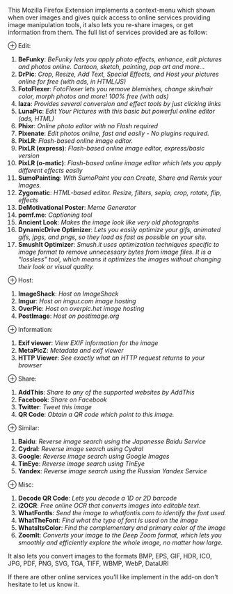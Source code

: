 This Mozilla Firefox Extension implements a context-menu which shown when over images and gives quick access to online services providing image manipulation tools, it also lets you re-share images, or get information from them. The full list of services provided are as follow:

&oplus; Edit:<ol>
<li><b>BeFunky</b>: <em>BeFunky lets you apply photo effects, enhance, edit pictures and photos online. Cartoon, sketch, painting, pop art and more...</em></li>
<li><b>DrPic</b>: <em>Crop, Resize, Add Text, Special Effects, and Host your pictures online for free (with ads, in HTML/JS)</em></li>
<li><b>FotoFlexer</b>: <em>FotoFlexer lets you remove blemishes, change skin/hair color, morph photos and more! 100% free (with ads)</em></li>
<li><b>Iaza</b>: <em>Provides several conversion and effect tools by just clicking links</em></li>
<li><b>LunaPic</b>: <em>Edit Your Pictures with this basic but powerful online editor (ads, HTML)</em></li>
<li><b>Phixr</b>: <em>Online photo editor with no Flash required</em></li>
<li><b>Pixenate</b>: <em>Edit photos online, fast and easily - No plugins required.</em></li>
<li><b>PixLR</b>: <em>Flash-based online image editor.</em></li>
<li><b>PixLR (express)</b>: <em>Flash-based online image editor, express/basic version</em></li>
<li><b>PixLR (o-matic)</b>: <em>Flash-based online image editor which lets you apply different effects easily</em></li>
<li><b>SumoPainting</b>: <em>With SumoPaint you can Create, Share and Remix your Images.</em></li>
<li><b>Zygomatic</b>: <em>HTML-based editor. Resize, filters, sepia, crop, rotate, flip, effects</em></li>
<li><b>DeMotivational Poster</b>: <em>Meme Generator</em></li>
<li><b>pomf.me</b>: <em>Captioning tool</em></li>
<li><b>Ancient Look</b>: <em>Makes the image look like very old photographs</em></li>
<li><b>DynamicDrive Optimizer</b>: <em>Lets you easily optimize your gifs, animated gifs, jpgs, and pngs, so they load as fast as possible on your site.</em></li>
<li><b>SmushIt Optimizer</b>: <em>Smush.it uses optimization techniques specific to image format to remove unnecessary bytes from image files. It is a "lossless" tool, which means it optimizes the images without changing their look or visual quality.</em></li>
</ol>
&oplus; Host:<ol>
<li><b>ImageShack</b>: <em>Host on ImageShack</em></li>
<li><b>Imgur</b>: <em>Host on imgur.com image hosting</em></li>
<li><b>OverPic</b>: <em>Host on overpic.het image hosting</em></li>
<li><b>PostImage</b>: <em>Host on postimage.org</em></li>
</ol>
&oplus; Information:<ol>
<li><b>Exif viewer</b>: <em>View EXIF information for the image</em></li>
<li><b>MetaPicZ</b>: <em>Metadata and exif viewer</em></li>
<li><b>HTTP Viewer</b>: <em>See exactly what an HTTP request returns to your browser</em></li>
</ol>
&oplus; Share:<ol>
<li><b>AddThis</b>: <em>Share to any of the supported websites by AddThis</em></li>
<li><b>Facebook</b>: <em>Share on Facebook</em></li>
<li><b>Twitter</b>: <em>Tweet this image</em></li>
<li><b>QR Code</b>: <em>Obtain a QR code which point to this image.</em></li>
</ol>
&oplus; Similar:<ol>
<li><b>Baidu</b>: <em>Reverse image search using the Japanesse Baidu Service</em></li>
<li><b>Cydral</b>: <em>Reverse image search using Cydral</em></li>
<li><b>Google</b>: <em>Reverse image search using Google Images</em></li>
<li><b>TinEye</b>: <em>Reverse image search using TinEye</em></li>
<li><b>Yandex</b>: <em>Reverse image search using the Russian Yandex Service</em></li>
</ol>
&oplus; Misc:<ol>
<li><b>Decode QR Code</b>: <em>Lets you decode a 1D or 2D barcode</em></li>
<li><b>i2OCR</b>: <em>Free online OCR that converts images into editable text.</em></li>
<li><b>WhatFontIs</b>: <em>Send the image to whatfontis.com to identify the font used.</em></li>
<li><b>WhatTheFont</b>: <em>Find what the type of font is used on the image</em></li>
<li><b>WhatsItsColor</b>: <em>Find the complementary and primary color of the image</em></li>
<li><b>ZoomIt</b>: <em>Converts your image to the Deep Zoom format, which lets you smoothly and efficiently explore the whole image, no matter how large.</em></li>
</ol>
It also lets you convert images to the formats BMP, EPS, GIF, HDR, ICO, JPG, PDF, PNG, SVG, TGA, TIFF, WBMP, WebP, DataURI

If there are other online services you'll like implement in the add-on don't hesitate to let us know it.
